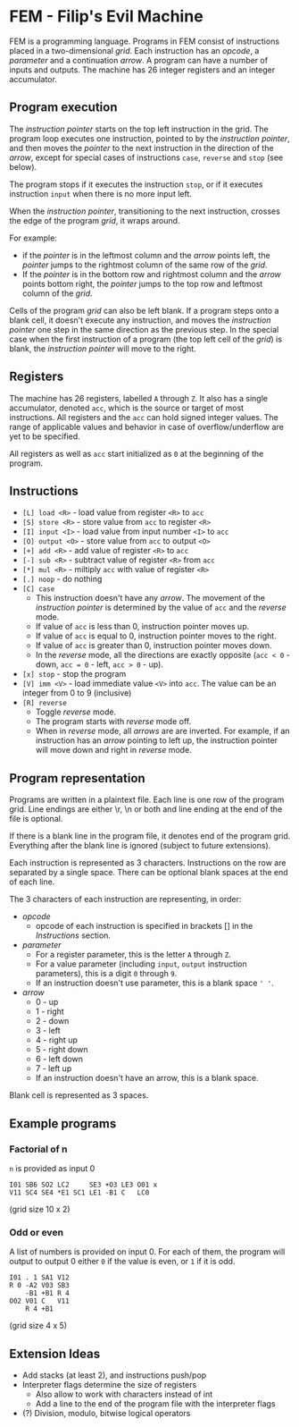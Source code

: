 # FEM - Filip's Evil Machine

FEM is a programming language. Programs in FEM consist of instructions placed in a two-dimensional *grid*. Each instruction has an *opcode*, a *parameter* and a continuation *arrow*. A program can have a number of inputs and outputs. The machine has 26 integer registers and an integer accumulator.

## Program execution
The *instruction pointer* starts on the top left instruction in the grid. The program loop executes one instruction, pointed to by the *instruction pointer*, and then moves the *pointer* to the next instruction in the direction of the *arrow*, except for special cases of instructions `case`, `reverse` and `stop` (see below).

The program stops if it executes the instruction `stop`, or if it executes instruction `input` when there is no more input left.

When the *instruction pointer*, transitioning to the next instruction, crosses the edge of the program *grid*, it wraps around.

For example:

* if the *pointer* is in the leftmost column and the *arrow* points left, the *pointer* jumps to the rightmost column of the same row of the *grid*.
* If the *pointer* is in the bottom row and rightmost column and the *arrow* points bottom right, the *pointer* jumps to the top row and leftmost column of the *grid*.

Cells of the program *grid* can also be left blank. If a program steps onto a blank cell, it doesn't execute any instruction, and moves the *instruction pointer* one step in the same direction as the previous step. In the special case when the first instruction of a program (the top left cell of the *grid*) is blank, the *instruction pointer* will move to the right.

## Registers
The machine has 26 registers, labelled `A` through `Z`. It also has a single accumulator, denoted `acc`, which is the source or target of most instructions. All registers and the `acc` can hold signed integer values. The range of applicable values and behavior in case of overflow/underflow are yet to be specified.

All registers as well as `acc` start initialized as `0` at the beginning of the program.

## Instructions

* `[L] load <R>` - load value from register `<R>` to `acc`
* `[S] store <R>` - store value from `acc` to register `<R>`
* `[I] input <I>` - load value from input number `<I>` to `acc`
* `[O] output <O>` - store value from `acc` to output `<O>`
* `[+] add <R>` - add value of register `<R>` to `acc`
* `[-] sub <R>` - subtract value of register `<R>` from `acc`
* `[*] mul <R>` - miltiply `acc` with value of register `<R>`
* `[.] noop` - do nothing
* `[C] case`
     * This instruction doesn't have any *arrow*. The movement of the *instruction pointer* is determined by the value of `acc` and the *reverse* mode.
     * If value of `acc` is less than 0, instruction pointer moves up.
     * If value of `acc` is equal to 0, instruction pointer moves to the right.
     * If value of `acc` is greater than 0, instruction pointer moves down.
     * In the *reverse* mode, all the directions are exactly opposite (`acc < 0` - down, `acc = 0` - left, `acc > 0` - up).
* `[x] stop` - stop the program
* `[V] imm <V>` - load immediate value `<V>` into `acc`. The value can be an integer from 0 to 9 (inclusive)
* `[R] reverse`
     * Toggle *reverse* mode.
     * The program starts with *reverse* mode off.
     * When in *reverse* mode, all *arrows* are are inverted. For example, if an instruction has an *arrow* pointing to left up, the instruction pointer will move down and right in *reverse* mode.

## Program representation

Programs are written in a plaintext file. Each line is one row of the program grid. Line endings are either \r, \n or both and line ending at the end of the file is optional.

If there is a blank line in the program file, it denotes end of the program grid. Everything after the blank line is ignored (subject to future extensions).

Each instruction is represented as 3 characters. Instructions on the row are separated by a single space. There can be optional blank spaces at the end of each line.

The 3 characters of each instruction are representing, in order:
* *opcode*
     * opcode of each instruction is specified in brackets [] in the *Instructions* section.
* *parameter*
     * For a register parameter, this is the letter `A` through `Z`.
     * For a value parameter (including `input`, `output` instruction parameters), this is a digit `0` through `9`.
     * If an instruction doesn't use parameter, this is a blank space `' '`.
* *arrow*
     * 0 - up
     * 1 - right
     * 2 - down
     * 3 - left
     * 4 - right up
     * 5 - right down
     * 6 - left down
     * 7 - left up
     * If an instruction doesn't have an arrow, this is a blank space.

Blank cell is represented as 3 spaces.

## Example programs

### Factorial of n

`n` is provided as input 0

```
I01 SB6 SO2 LC2     SE3 +O3 LE3 O01 x
V11 SC4 SE4 *E1 SC1 LE1 -B1 C   LC0
```

(grid size 10 x 2)

### Odd or even

A list of numbers is provided on input 0. For each of them, the program will output to output 0 either `0` if the value is even, or `1` if it is odd.

```
I01 . 1 SA1 V12
R 0 -A2 V03 SB3
    -B1 +B1 R 4
O02 V01 C   V11
    R 4 +B1
```

(grid size 4 x 5)

## Extension Ideas
* Add stacks (at least 2), and instructions push/pop
* Interpreter flags determine the size of registers
     * Also allow to work with characters instead of int
     * Add a line to the end of the program file with the interpreter flags
* (?) Division, modulo, bitwise logical operators